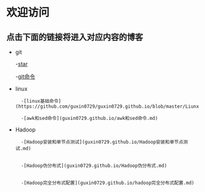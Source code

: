 ﻿# 欢迎访问
## 点击下面的链接将进入对应内容的博客
- git

 	-[star](https://github.com/guxin0729/guxin0729.github.io/blob/master/He.md)

	-[git命令](https://github.com/guxin0729/guxin0729.github.io/blob/master/1017.md)
	
- linux	

        -[linux基础命令](https://github.com/guxin0729/guxin0729.github.io/blob/master/Liunx.md)  
	
        -[awk和sed命令](guxin0729.github.io/awk和sed命令.md) 
	
- Hadoop

        -[Hadoop安装和单节点测试](guxin0729.github.io/Hadoop安装和单节点测试.md) 	 
  
  
        -[Hadoop伪分布式](guxin0729.github.io/Hadoop伪分布式.md)


        -[Hadoop完全分布式配置](guxin0729.github.io/hadoop完全分布式配置.md)
